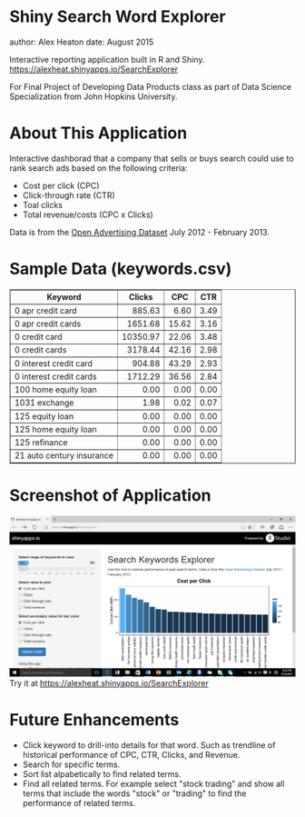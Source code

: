 Shiny Search Word Explorer
========================================================
author: Alex Heaton
date: August 2015

Interactive reporting application built in R and Shiny.
<https://alexheat.shinyapps.io/SearchExplorer>




For Final Project of Developing Data Products class as part of Data Science Specialization from John Hopkins University. 

About This Application 
========================================================

Interactive dashborad that a company that sells or buys search could use to rank search ads based on the following criteria: 

- Cost per click (CPC)
- Click-through rate (CTR)
- Toal clicks
- Total revenue/costs (CPC x Clicks)

Data is from the [Open Advertising Dataset](https://code.google.com/p/open-advertising-dataset/) July 2012 - February 2013. 


Sample Data (keywords.csv)
========================================================

<!-- html table generated in R 3.2.1 by xtable 1.7-4 package -->
<!-- Mon Aug 17 05:14:28 2015 -->
<table border=1>
<tr> <th> Keyword </th> <th> Clicks </th> <th> CPC </th> <th> CTR </th>  </tr>
  <tr> <td> 0 apr credit card </td> <td align="right"> 885.63 </td> <td align="right"> 6.60 </td> <td align="right"> 3.49 </td> </tr>
  <tr> <td> 0 apr credit cards </td> <td align="right"> 1651.68 </td> <td align="right"> 15.62 </td> <td align="right"> 3.16 </td> </tr>
  <tr> <td> 0 credit card </td> <td align="right"> 10350.97 </td> <td align="right"> 22.06 </td> <td align="right"> 3.48 </td> </tr>
  <tr> <td> 0 credit cards </td> <td align="right"> 3178.44 </td> <td align="right"> 42.16 </td> <td align="right"> 2.98 </td> </tr>
  <tr> <td> 0 interest credit card </td> <td align="right"> 904.88 </td> <td align="right"> 43.29 </td> <td align="right"> 2.93 </td> </tr>
  <tr> <td> 0 interest credit cards </td> <td align="right"> 1712.29 </td> <td align="right"> 36.56 </td> <td align="right"> 2.84 </td> </tr>
  <tr> <td> 100 home equity loan </td> <td align="right"> 0.00 </td> <td align="right"> 0.00 </td> <td align="right"> 0.00 </td> </tr>
  <tr> <td> 1031 exchange </td> <td align="right"> 1.98 </td> <td align="right"> 0.02 </td> <td align="right"> 0.07 </td> </tr>
  <tr> <td> 125 equity loan </td> <td align="right"> 0.00 </td> <td align="right"> 0.00 </td> <td align="right"> 0.00 </td> </tr>
  <tr> <td> 125 home equity loan </td> <td align="right"> 0.00 </td> <td align="right"> 0.00 </td> <td align="right"> 0.00 </td> </tr>
  <tr> <td> 125 refinance </td> <td align="right"> 0.00 </td> <td align="right"> 0.00 </td> <td align="right"> 0.00 </td> </tr>
  <tr> <td> 21 auto century insurance </td> <td align="right"> 0.00 </td> <td align="right"> 0.00 </td> <td align="right"> 0.00 </td> </tr>
   </table>

Screenshot of Application
========================================================

![Screenshot](Screenshot.png)
Try it at <https://alexheat.shinyapps.io/SearchExplorer>


Future Enhancements
========================================================
- Click keyword to drill-into details for that word. Such as trendline of historical performance of CPC, CTR, Clicks, and Revenue.
- Search for specific terms.
- Sort list alpabetically to find related terms.
- Find all related terms. For example select "stock trading" and show all terms that include the words "stock" or "trading" to find the performance of related terms.
